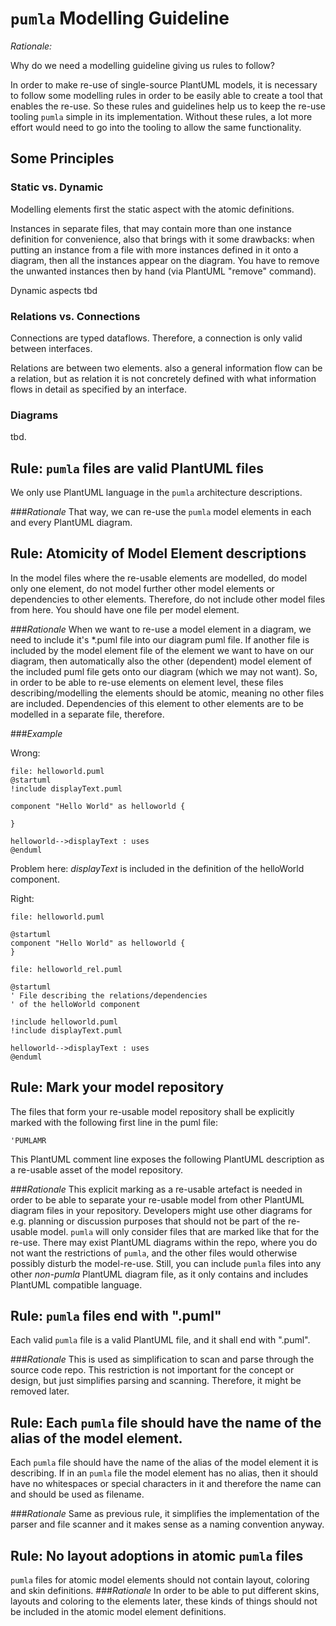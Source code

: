 # `pumla` Modelling Guideline

*Rationale:*

Why do we need a modelling guideline giving us rules to follow?


In order to make re-use of single-source PlantUML models, it is necessary to
follow some modelling rules in order to be easily able to create a tool that
enables the re-use. So these rules and guidelines help us to keep the re-use
tooling `pumla` simple in its implementation. Without these rules, a lot 
more effort would need to go into the tooling to allow the same 
functionality.

## Some Principles
### Static vs. Dynamic 
Modelling elements first the static aspect with the atomic 
definitions.

Instances in separate files, that may contain more than one
instance definition for convenience, also that brings with it
some drawbacks: when putting an instance from a file with more
instances defined in it onto a diagram, then all the instances
appear on the diagram. You have to remove the unwanted instances
then by hand (via PlantUML "remove" command).

Dynamic aspects tbd

### Relations vs. Connections
Connections are typed dataflows. Therefore, a connection is only valid
between interfaces. 

Relations are between two elements. also a general information flow can be a
relation, but as relation it is not concretely defined with what information
flows in detail as specified by an interface.

### Diagrams
tbd.

## Rule: `pumla` files are valid PlantUML files 
We only use PlantUML language in the `pumla` architecture descriptions.

###*Rationale*
That way, we can re-use the `pumla` model elements in each and every PlantUML diagram.

## Rule: Atomicity of Model Element descriptions
In the model files where the re-usable elements are modelled, do 
model only one element, do not model further other model elements
or dependencies to other elements. Therefore, do not include other
model files from here. You should have one file per model element.

###*Rationale*
When we want to re-use a model element in a diagram, we need to include
it's *.puml file into our diagram puml file. If another file is included 
by the model element file of the element we want to have on our
diagram, then automatically also the other (dependent) model element of 
the included puml file gets onto our diagram (which we may not want).
So, in order to be able to re-use elements on element level, these files
describing/modelling the elements should be atomic, meaning no other files
are included. Dependencies of this element to other elements are to be
modelled in a separate file, therefore.

###*Example*

Wrong:
```PlantUML
file: helloworld.puml
@startuml
!include displayText.puml

component "Hello World" as helloworld {

}

helloworld-->displayText : uses
@enduml
```
Problem here: *displayText* is included in the definition
of the helloWorld component.

Right:
```PlantUML
file: helloworld.puml

@startuml
component "Hello World" as helloworld {
}

file: helloworld_rel.puml

@startuml
' File describing the relations/dependencies 
' of the helloWorld component

!include helloworld.puml
!include displayText.puml

helloworld-->displayText : uses
@enduml
```
## Rule: Mark your model repository
The files that form your re-usable model repository shall be explicitly
marked with the following first line in the puml file:
```
'PUMLAMR
```
This PlantUML comment line exposes the following PlantUML description as
a re-usable asset of the model repository.

###*Rationale*
This explicit marking as a re-usable artefact is needed in order to be
able to separate your re-usable model from other PlantUML diagram files
in your repository. Developers might use other diagrams for e.g.
planning or discussion purposes that should not be part of the re-usable
model. `pumla` will only consider files that are marked like that for the
re-use. There may exist PlantUML diagrams within the repo, where you do 
not want the restrictions of `pumla`, and the other files would otherwise
possibly disturb the model-re-use. Still, you can include `pumla` files
into any other *non-pumla* PlantUML diagram file, as it only contains and
includes PlantUML compatible language.

## Rule: `pumla` files end with ".puml"
Each valid `pumla` file is a valid PlantUML file, and it shall end with ".puml".

###*Rationale*
This is used as simplification to scan and parse through the source code repo.
This restriction is not important for the concept or design, but just simplifies
parsing and scanning. Therefore, it might be removed later.

## Rule: Each `pumla` file should have the name of the alias of the model element.
Each `pumla` file should have the name of the alias of the model element it is describing.
If in an `pumla` file the model element has no alias, then it should have no whitespaces 
or special characters in it and therefore the name can and should be used as filename.

###*Rationale*
Same as previous rule, it simplifies the implementation of the parser and file
scanner and it makes sense as a naming convention anyway.

## Rule: No layout adoptions in atomic `pumla` files
`pumla` files for atomic model elements should not contain layout, coloring and skin definitions.
###*Rationale*
In order to be able to put different skins, layouts and coloring to the elements later, these kinds of things
should not be included in the atomic model element definitions.

